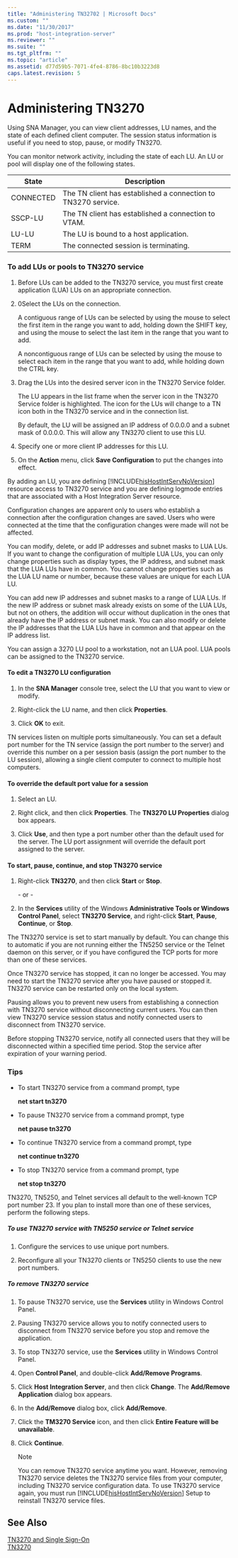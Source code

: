 ```yaml
---
title: "Administering TN32702 | Microsoft Docs"
ms.custom: ""
ms.date: "11/30/2017"
ms.prod: "host-integration-server"
ms.reviewer: ""
ms.suite: ""
ms.tgt_pltfrm: ""
ms.topic: "article"
ms.assetid: d77d59b5-7071-4fe4-8786-8bc10b3223d8
caps.latest.revision: 5
---
```

# Administering TN3270
Using SNA Manager, you can view client addresses, LU names, and the state of each defined client computer. The session status information is useful if you need to stop, pause, or modify TN3270.  
  
 You can monitor network activity, including the state of each LU. An LU or pool will display one of the following states.  
  
|State|Description|  
|-----------|-----------------|  
|CONNECTED|The TN client has established a connection to TN3270 service.|  
|SSCP-LU|The TN client has established a connection to VTAM.|  
|LU-LU|The LU is bound to a host application.|  
|TERM|The connected session is terminating.|  
  
### To add LUs or pools to TN3270 service  
  
1.  Before LUs can be added to the TN3270 service, you must first create application (LUA) LUs on an appropriate connection.  
  
2.  0Select the LUs on the connection.  
  
     A contiguous range of LUs can be selected by using the mouse to select the first item in the range you want to add, holding down the SHIFT key, and using the mouse to select the last item in the range that you want to add.  
  
     A noncontiguous range of LUs can be selected by using the mouse to select each item in the range that you want to add, while holding down the CTRL key.  
  
3.  Drag the LUs into the desired server icon in the TN3270 Service folder.  
  
     The LU appears in the list frame when the server icon in the TN3270 Service folder is highlighted. The icon for the LUs will change to a TN icon both in the TN3270 service and in the connection list.  
  
     By default, the LU will be assigned an IP address of 0.0.0.0 and a subnet mask of 0.0.0.0. This will allow any TN3270 client to use this LU.  
  
4.  Specify one or more client IP addresses for this LU.  
  
5.  On the **Action** menu, click **Save Configuration** to put the changes into effect.  
  
 By adding an LU, you are defining [!INCLUDE[hisHostIntServNoVersion](../includes/hishostintservnoversion-md.md)] resource access to TN3270 service and you are defining logmode entries that are associated with a Host Integration Server resource.  
  
 Configuration changes are apparent only to users who establish a connection after the configuration changes are saved. Users who were connected at the time that the configuration changes were made will not be affected.  
  
 You can modify, delete, or add IP addresses and subnet masks to LUA LUs. If you want to change the configuration of multiple LUA LUs, you can only change properties such as display types, the IP address, and subnet mask that the LUA LUs have in common. You cannot change properties such as the LUA LU name or number, because these values are unique for each LUA LU.  
  
 You can add new IP addresses and subnet masks to a range of LUA LUs. If the new IP address or subnet mask already exists on some of the LUA LUs, but not on others, the addition will occur without duplication in the ones that already have the IP address or subnet mask. You can also modify or delete the IP addresses that the LUA LUs have in common and that appear on the IP address list.  
  
 You can assign a 3270 LU pool to a workstation, not an LUA pool. LUA pools can be assigned to the TN3270 service.  
  
#### To edit a TN3270 LU configuration  
  
1.  In the **SNA Manager** console tree, select the LU that you want to view or modify.  
  
2.  Right-click the LU name, and then click **Properties**.  
  
3.  Click **OK** to exit.  
  
 TN services listen on multiple ports simultaneously. You can set a default port number for the TN service (assign the port number to the server) and override this number on a per session basis (assign the port number to the LU session), allowing a single client computer to connect to multiple host computers.  
  
#### To override the default port value for a session  
  
1.  Select an LU.  
  
2.  Right click, and then click **Properties**. The **TN3270 LU Properties** dialog box appears.  
  
3.  Click **Use**, and then type a port number other than the default used for the server. The LU port assignment will override the default port assigned to the server.  
  
#### To start, pause, continue, and stop TN3270 service  
  
1.  Right-click **TN3270**, and then click **Start** or **Stop**.  
  
     \- or -  
  
2.  In the **Services** utility of the Windows **Administrative Tools or Windows Control Panel**, select **TN3270 Service**, and right-click **Start**, **Pause**, **Continue**, or **Stop**.  
  
 The TN3270 service is set to start manually by default. You can change this to automatic if you are not running either the TN5250 service or the Telnet daemon on this server, or if you have configured the TCP ports for more than one of these services.  
  
 Once TN3270 service has stopped, it can no longer be accessed. You may need to start the TN3270 service after you have paused or stopped it. TN3270 service can be restarted only on the local system.  
  
 Pausing allows you to prevent new users from establishing a connection with TN3270 service without disconnecting current users. You can then view TN3270 service session status and notify connected users to disconnect from TN3270 service.  
  
 Before stopping TN3270 service, notify all connected users that they will be disconnected within a specified time period. Stop the service after expiration of your warning period.  
  
### Tips  
  
-   To start TN3270 service from a command prompt, type  
  
     **net start tn3270**  
  
-   To pause TN3270 service from a command prompt, type  
  
     **net pause tn3270**  
  
-   To continue TN3270 service from a command prompt, type  
  
     **net continue tn3270**  
  
-   To stop TN3270 service from a command prompt, type  
  
     **net stop tn3270**  
  
 TN3270, TN5250, and Telnet services all default to the well-known TCP port number 23. If you plan to install more than one of these services, perform the following steps.  
  
##### To use TN3270 service with TN5250 service or Telnet service  
  
1.  Configure the services to use unique port numbers.  
  
2.  Reconfigure all your TN3270 clients or TN5250 clients to use the new port numbers.  
  
##### To remove TN3270 service  
  
1.  To pause TN3270 service, use the **Services** utility in Windows Control Panel.  
  
2.  Pausing TN3270 service allows you to notify connected users to disconnect from TN3270 service before you stop and remove the application.  
  
3.  To stop TN3270 service, use the **Services** utility in Windows Control Panel.  
  
4.  Open **Control Panel**, and double-click **Add/Remove Programs**.  
  
5.  Click **Host Integration Server**, and then click **Change**. The **Add/Remove Application** dialog box appears.  
  
6.  In the **Add/Remove** dialog box, click **Add/Remove**.  
  
7.  Click the **TM3270 Service** icon, and then click **Entire Feature will be unavailable**.  
  
8.  Click **Continue**.  
  
    > [!NOTE]
    >  You can remove TN3270 service anytime you want. However, removing TN3270 service deletes the TN3270 service files from your computer, including TN3270 service configuration data. To use TN3270 service again, you must run [!INCLUDE[hisHostIntServNoVersion](../includes/hishostintservnoversion-md.md)] Setup to reinstall TN3270 service files.  
  
## See Also  
 [TN3270 and Single Sign-On](../HIS2010/tn3270-and-single-sign-on2.md)   
 [TN3270](../HIS2010/tn32701.md)